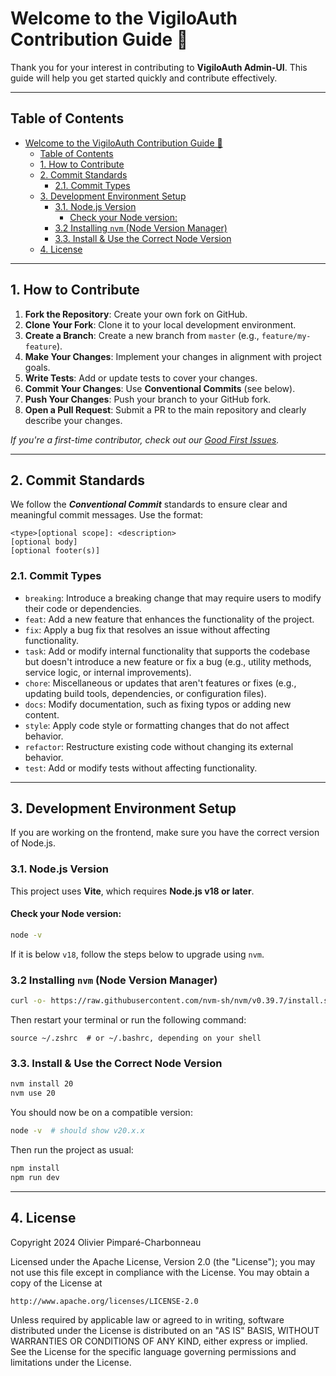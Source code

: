 # Welcome to the VigiloAuth Contribution Guide 👋

Thank you for your interest in contributing to **VigiloAuth Admin-UI**. This guide will help you get started quickly and contribute effectively.

---

## Table of Contents

- [Welcome to the VigiloAuth Contribution Guide 👋](#welcome-to-the-vigiloauth-contribution-guide-)
  - [Table of Contents](#table-of-contents)
  - [1. How to Contribute](#1-how-to-contribute)
  - [2. Commit Standards](#2-commit-standards)
    - [2.1. Commit Types](#21-commit-types)
  - [3. Development Environment Setup](#3-development-environment-setup)
    - [3.1. Node.js Version](#31-nodejs-version)
      - [Check your Node version:](#check-your-node-version)
    - [3.2 Installing `nvm` (Node Version Manager)](#32-installing-nvm-node-version-manager)
    - [3.3. Install \& Use the Correct Node Version](#33-install--use-the-correct-node-version)
  - [4. License](#4-license)

---

## 1. How to Contribute

1. **Fork the Repository**: Create your own fork on GitHub.
2. **Clone Your Fork**: Clone it to your local development environment.
3. **Create a Branch**: Create a new branch from `master` (e.g., `feature/my-feature`).
4. **Make Your Changes**: Implement your changes in alignment with project goals.
5. **Write Tests**: Add or update tests to cover your changes.
6. **Commit Your Changes**: Use **Conventional Commits** (see below).
7. **Push Your Changes**: Push your branch to your GitHub fork.
8. **Open a Pull Request**: Submit a PR to the main repository and clearly describe your changes.

_If you're a first-time contributor, check out our [Good First Issues](https://github.com/vigiloauth/vigilo-ui/issues?q=is%3Aissue%20state%3Aopen%20label%3A%22good%20first%20issue%22)._

---

## 2. Commit Standards

We follow the **_Conventional Commit_** standards to ensure clear and meaningful commit messages. Use the format:

```azure
<type>[optional scope]: <description>
[optional body]
[optional footer(s)]
```

### 2.1. Commit Types

- `breaking`: Introduce a breaking change that may require users to modify their code or dependencies.
- `feat`: Add a new feature that enhances the functionality of the project.
- `fix`: Apply a bug fix that resolves an issue without affecting functionality.
- `task`: Add or modify internal functionality that supports the codebase but doesn't introduce a new feature or fix a bug (e.g., utility methods, service logic, or internal improvements).
- `chore`: Miscellaneous or updates that aren't features or fixes (e.g., updating build tools, dependencies, or configuration files).
- `docs`: Modify documentation, such as fixing typos or adding new content.
- `style`: Apply code style or formatting changes that do not affect behavior.
- `refactor`: Restructure existing code without changing its external behavior.
- `test`: Add or modify tests without affecting functionality.

---

## 3. Development Environment Setup

If you are working on the frontend, make sure you have the correct version of Node.js.

### 3.1. Node.js Version

This project uses **Vite**, which requires **Node.js v18 or later**.

#### Check your Node version:

```bash
node -v
```

If it is below `v18`, follow the steps below to upgrade using `nvm`.

### 3.2 Installing `nvm` (Node Version Manager)

```bash
curl -o- https://raw.githubusercontent.com/nvm-sh/nvm/v0.39.7/install.sh | bash
```

Then restart your terminal or run the following command:

```
source ~/.zshrc  # or ~/.bashrc, depending on your shell
```

### 3.3. Install & Use the Correct Node Version

```bash
nvm install 20
nvm use 20
```

You should now be on a compatible version:

```bash
node -v  # should show v20.x.x
```

Then run the project as usual:

```bash
npm install
npm run dev
```

---

## 4. License

Copyright 2024 Olivier Pimparé-Charbonneau

Licensed under the Apache License, Version 2.0 (the "License");
you may not use this file except in compliance with the License.
You may obtain a copy of the License at

    http://www.apache.org/licenses/LICENSE-2.0

Unless required by applicable law or agreed to in writing, software distributed under the License is distributed on an "AS IS" BASIS,
WITHOUT WARRANTIES OR CONDITIONS OF ANY KIND, either express or implied.
See the License for the specific language governing permissions and limitations under the License.
